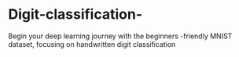 # Digit-classification-
Begin your deep learning journey with the beginners -friendly MNIST dataset, focusing on handwritten digit classification 
